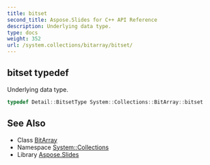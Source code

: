 ```yaml
---
title: bitset
second_title: Aspose.Slides for C++ API Reference
description: Underlying data type.
type: docs
weight: 352
url: /system.collections/bitarray/bitset/
---
```

## bitset typedef


Underlying data type.

```cpp
typedef Detail::BitsetType System::Collections::BitArray::bitset
```

## See Also

* Class [BitArray](../)
* Namespace [System::Collections](../../)
* Library [Aspose.Slides](../../../)